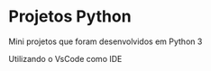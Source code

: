 # Projetos Python

Mini projetos que foram desenvolvidos em Python 3

Utilizando o VsCode como IDE  
